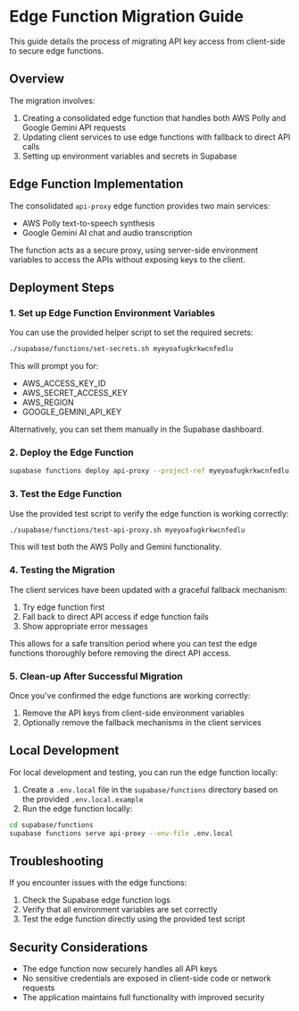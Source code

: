 # Edge Function Migration Guide

This guide details the process of migrating API key access from client-side to secure edge functions.

## Overview

The migration involves:

1. Creating a consolidated edge function that handles both AWS Polly and Google Gemini API requests
2. Updating client services to use edge functions with fallback to direct API calls
3. Setting up environment variables and secrets in Supabase

## Edge Function Implementation

The consolidated `api-proxy` edge function provides two main services:

- AWS Polly text-to-speech synthesis
- Google Gemini AI chat and audio transcription

The function acts as a secure proxy, using server-side environment variables to access the APIs without exposing keys to the client.

## Deployment Steps

### 1. Set up Edge Function Environment Variables

You can use the provided helper script to set the required secrets:

```bash
./supabase/functions/set-secrets.sh myeyoafugkrkwcnfedlu
```

This will prompt you for:
- AWS_ACCESS_KEY_ID
- AWS_SECRET_ACCESS_KEY
- AWS_REGION
- GOOGLE_GEMINI_API_KEY

Alternatively, you can set them manually in the Supabase dashboard.

### 2. Deploy the Edge Function

```bash
supabase functions deploy api-proxy --project-ref myeyoafugkrkwcnfedlu
```

### 3. Test the Edge Function

Use the provided test script to verify the edge function is working correctly:

```bash
./supabase/functions/test-api-proxy.sh myeyoafugkrkwcnfedlu
```

This will test both the AWS Polly and Gemini functionality.

### 4. Testing the Migration

The client services have been updated with a graceful fallback mechanism:

1. Try edge function first
2. Fall back to direct API access if edge function fails
3. Show appropriate error messages

This allows for a safe transition period where you can test the edge functions thoroughly before removing the direct API access.

### 5. Clean-up After Successful Migration

Once you've confirmed the edge functions are working correctly:

1. Remove the API keys from client-side environment variables
2. Optionally remove the fallback mechanisms in the client services

## Local Development

For local development and testing, you can run the edge function locally:

1. Create a `.env.local` file in the `supabase/functions` directory based on the provided `.env.local.example`
2. Run the edge function locally:

```bash
cd supabase/functions
supabase functions serve api-proxy --env-file .env.local
```

## Troubleshooting

If you encounter issues with the edge functions:

1. Check the Supabase edge function logs
2. Verify that all environment variables are set correctly
3. Test the edge function directly using the provided test script

## Security Considerations

- The edge function now securely handles all API keys
- No sensitive credentials are exposed in client-side code or network requests
- The application maintains full functionality with improved security 